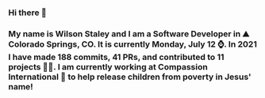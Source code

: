 ### Hi there 👋

### My name is Wilson Staley and I am a Software Developer in ⛰ Colorado Springs, CO.  It is currently Monday, July 12 ⌚. In 2021 I have made 188 commits, 41 PRs, and contributed to 11 projects 👨‍💻. I am currently working at Compassion International 🏢 to help release children from poverty in Jesus' name!